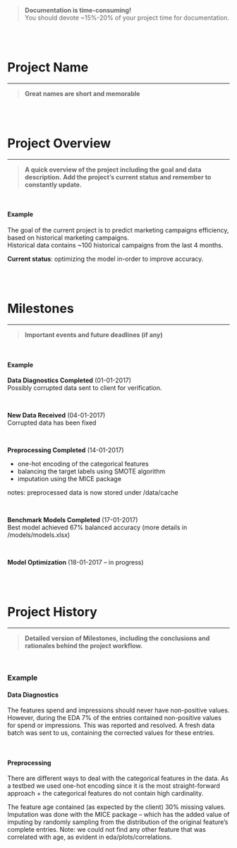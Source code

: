 
> **Documentation is time-consuming!**  
> You should devote ~15%-20% of your project time for documentation.

<br><br>

# Project Name
-----

  > **Great names are short and memorable**  


<br><br>


# Project Overview
-----

  > **A quick overview of the project including the goal and data description.** 
  > **Add the project’s current status and remember to constantly update.**

<br>

#### Example  

The goal of the current project is to predict marketing campaigns efficiency, based on historical marketing campaigns.  
Historical data contains ~100 historical campaigns from the last 4 months.

**Current status**: optimizing the model in-order to improve accuracy.


<br><br>


# Milestones
-----

  > **Important events and future deadlines (if any)**

<br>

#### Example

**Data Diagnostics Completed** (01-01-2017)  
Possibly corrupted data sent to client for verification.

<br>

**New Data Received** (04-01-2017)  
Corrupted data has been fixed

<br>

**Preprocessing Completed** (14-01-2017)

  + one-hot encoding of the categorical features
  + balancing the target labels using SMOTE algorithm
  + imputation using the MICE package

notes: preprocessed data is now stored under /data/cache

<br>

**Benchmark Models Completed** (17-01-2017)  
Best model achieved 67% balanced accuracy (more details in /models/models.xlsx)

<br>

**Model Optimization** (18-01-2017 – in progress)

<br><br>


# Project History
------


  > **Detailed version of Milestones, including the conclusions and rationales behind the project workflow.**

<br>
 
### Example

#### Data Diagnostics

The features spend and impressions should never have non-positive values. 
However, during the EDA 7% of the entries contained non-positive values for spend or impressions.
This was reported and resolved.
A fresh data batch was sent to us, containing the corrected values for these entries.

<br>

#### Preprocessing

There are different ways to deal with the categorical features in the data. 
As a testbed we used one-hot encoding since it is the most straight-forward approach +  the categorical features do not contain high cardinality.

The feature age contained (as expected by the client) 30% missing values.
Imputation was done with the MICE package – which has the added value of imputing by randomly sampling from the distribution of the original feature’s complete entries.
Note: we could not find any other feature that was correlated with age, as evident in eda/plots/correlations.

<br>

